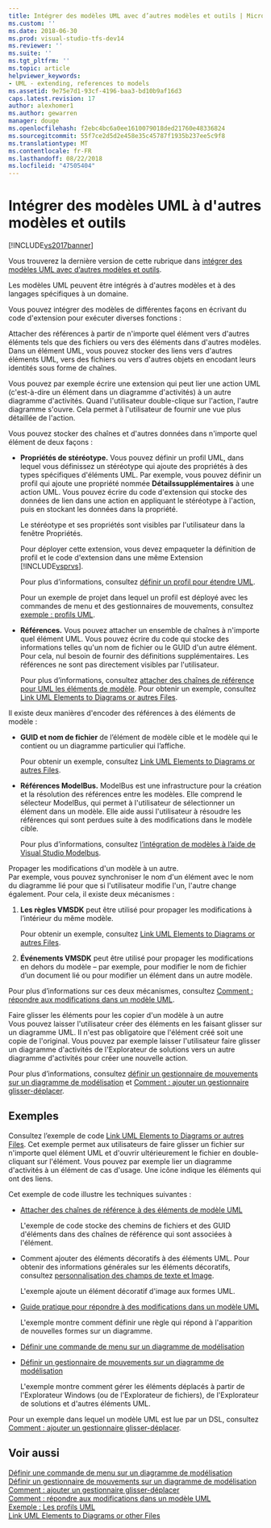 ```yaml
---
title: Intégrer des modèles UML avec d’autres modèles et outils | Microsoft Docs
ms.custom: ''
ms.date: 2018-06-30
ms.prod: visual-studio-tfs-dev14
ms.reviewer: ''
ms.suite: ''
ms.tgt_pltfrm: ''
ms.topic: article
helpviewer_keywords:
- UML - extending, references to models
ms.assetid: 9e75e7d1-93cf-4196-baa3-bd10b9af16d3
caps.latest.revision: 17
author: alexhomer1
ms.author: gewarren
manager: douge
ms.openlocfilehash: f2ebc4bc6a0ee1610079018ded21760e48336824
ms.sourcegitcommit: 55f7ce2d5d2e458e35c45787f1935b237ee5c9f8
ms.translationtype: MT
ms.contentlocale: fr-FR
ms.lasthandoff: 08/22/2018
ms.locfileid: "47505404"
---
```

# <a name="integrate-uml-models-with-other-models-and-tools"></a>Intégrer des modèles UML à d'autres modèles et outils
[!INCLUDE[vs2017banner](../includes/vs2017banner.md)]

Vous trouverez la dernière version de cette rubrique dans [intégrer des modèles UML avec d’autres modèles et outils](https://docs.microsoft.com/visualstudio/modeling/integrate-uml-models-with-other-models-and-tools).  
  
Les modèles UML peuvent être intégrés à d'autres modèles et à des langages spécifiques à un domaine.  
  
 Vous pouvez intégrer des modèles de différentes façons en écrivant du code d'extension pour exécuter diverses fonctions :  
  
 Attacher des références à partir de n'importe quel élément vers d'autres éléments tels que des fichiers ou vers des éléments dans d'autres modèles.  
 Dans un élément UML, vous pouvez stocker des liens vers d'autres éléments UML, vers des fichiers ou vers d'autres objets en encodant leurs identités sous forme de chaînes.  
  
 Vous pouvez par exemple écrire une extension qui peut lier une action UML (c'est-à-dire un élément dans un diagramme d'activités) à un autre diagramme d'activités. Quand l'utilisateur double-clique sur l'action, l'autre diagramme s'ouvre. Cela permet à l'utilisateur de fournir une vue plus détaillée de l'action.  
  
 Vous pouvez stocker des chaînes et d'autres données dans n'importe quel élément de deux façons :  
  
-   **Propriétés de stéréotype.** Vous pouvez définir un profil UML, dans lequel vous définissez un stéréotype qui ajoute des propriétés à des types spécifiques d'éléments UML. Par exemple, vous pouvez définir un profil qui ajoute une propriété nommée **Détailssupplémentaires** à une action UML. Vous pouvez écrire du code d'extension qui stocke des données de lien dans une action en appliquant le stéréotype à l'action, puis en stockant les données dans la propriété.  
  
     Le stéréotype et ses propriétés sont visibles par l'utilisateur dans la fenêtre Propriétés.  
  
     Pour déployer cette extension, vous devez empaqueter la définition de profil et le code d'extension dans une même Extension [!INCLUDE[vsprvs](../includes/vsprvs-md.md)].  
  
     Pour plus d’informations, consultez [définir un profil pour étendre UML](../modeling/define-a-profile-to-extend-uml.md).  
  
     Pour un exemple de projet dans lequel un profil est déployé avec les commandes de menu et des gestionnaires de mouvements, consultez [exemple : profils UML](http://go.microsoft.com/fwlink/?LinkID=213811).  
  
-   **Références.** Vous pouvez attacher un ensemble de chaînes à n'importe quel élément UML. Vous pouvez écrire du code qui stocke des informations telles qu'un nom de fichier ou le GUID d'un autre élément. Pour cela, nul besoin de fournir des définitions supplémentaires. Les références ne sont pas directement visibles par l'utilisateur.  
  
     Pour plus d’informations, consultez [attacher des chaînes de référence pour UML les éléments de modèle](../modeling/attach-reference-strings-to-uml-model-elements.md). Pour obtenir un exemple, consultez [Link UML Elements to Diagrams or autres Files](http://go.microsoft.com/fwlink/?LinkId=213813).  
  
 Il existe deux manières d'encoder des références à des éléments de modèle :  
  
-   **GUID et nom de fichier** de l’élément de modèle cible et le modèle qui le contient ou un diagramme particulier qui l’affiche.  
  
     Pour obtenir un exemple, consultez [Link UML Elements to Diagrams or autres Files](http://go.microsoft.com/fwlink/?LinkId=213813).  
  
-   **Références ModelBus.** ModelBus est une infrastructure pour la création et la résolution des références entre les modèles. Elle comprend le sélecteur ModelBus, qui permet à l'utilisateur de sélectionner un élément dans un modèle. Elle aide aussi l'utilisateur à résoudre les références qui sont perdues suite à des modifications dans le modèle cible.  
  
     Pour plus d’informations, consultez [l’intégration de modèles à l’aide de Visual Studio Modelbus](../modeling/integrating-models-by-using-visual-studio-modelbus.md).  
  
 Propager les modifications d'un modèle à un autre.  
 Par exemple, vous pouvez synchroniser le nom d'un élément avec le nom du diagramme lié pour que si l'utilisateur modifie l'un, l'autre change également. Pour cela, il existe deux mécanismes :  
  
1.  **Les règles VMSDK** peut être utilisé pour propager les modifications à l’intérieur du même modèle.  
  
     Pour obtenir un exemple, consultez [Link UML Elements to Diagrams or autres Files](http://go.microsoft.com/fwlink/?LinkId=213813).  
  
2.  **Événements VMSDK** peut être utilisé pour propager les modifications en dehors du modèle – par exemple, pour modifier le nom de fichier d’un document lié ou pour modifier un élément dans un autre modèle.  
  
 Pour plus d’informations sur ces deux mécanismes, consultez [Comment : répondre aux modifications dans un modèle UML](../misc/how-to-respond-to-changes-in-a-uml-model.md).  
  
 Faire glisser les éléments pour les copier d'un modèle à un autre  
 Vous pouvez laisser l'utilisateur créer des éléments en les faisant glisser sur un diagramme UML. Il n'est pas obligatoire que l'élément créé soit une copie de l'original. Vous pouvez par exemple laisser l'utilisateur faire glisser un diagramme d'activités de l'Explorateur de solutions vers un autre diagramme d'activités pour créer une nouvelle action.  
  
 Pour plus d’informations, consultez [définir un gestionnaire de mouvements sur un diagramme de modélisation](../modeling/define-a-gesture-handler-on-a-modeling-diagram.md) et [Comment : ajouter un gestionnaire glisser-déplacer](../modeling/how-to-add-a-drag-and-drop-handler.md).  
  
## <a name="samples"></a>Exemples  
 Consultez l’exemple de code [Link UML Elements to Diagrams or autres Files](http://go.microsoft.com/fwlink/?LinkId=213813). Cet exemple permet aux utilisateurs de faire glisser un fichier sur n'importe quel élément UML et d'ouvrir ultérieurement le fichier en double-cliquant sur l'élément. Vous pouvez par exemple lier un diagramme d'activités à un élément de cas d'usage. Une icône indique les éléments qui ont des liens.  
  
 Cet exemple de code illustre les techniques suivantes :  
  
-   [Attacher des chaînes de référence à des éléments de modèle UML](../modeling/attach-reference-strings-to-uml-model-elements.md)  
  
     L'exemple de code stocke des chemins de fichiers et des GUID d'éléments dans des chaînes de référence qui sont associées à l'élément.  
  
-   Comment ajouter des éléments décoratifs à des éléments UML. Pour obtenir des informations générales sur les éléments décoratifs, consultez [personnalisation des champs de texte et Image](../modeling/customizing-text-and-image-fields.md).  
  
     L'exemple ajoute un élément décoratif d'image aux formes UML.  
  
-   [Guide pratique pour répondre à des modifications dans un modèle UML](../misc/how-to-respond-to-changes-in-a-uml-model.md)  
  
     L'exemple montre comment définir une règle qui répond à l'apparition de nouvelles formes sur un diagramme.  
  
-   [Définir une commande de menu sur un diagramme de modélisation](../modeling/define-a-menu-command-on-a-modeling-diagram.md)  
  
-   [Définir un gestionnaire de mouvements sur un diagramme de modélisation](../modeling/define-a-gesture-handler-on-a-modeling-diagram.md)  
  
     L'exemple montre comment gérer les éléments déplacés à partir de l'Explorateur Windows (ou de l'Explorateur de fichiers), de l'Explorateur de solutions et d'autres éléments UML.  
  
 Pour un exemple dans lequel un modèle UML est lue par un DSL, consultez [Comment : ajouter un gestionnaire glisser-déplacer](../modeling/how-to-add-a-drag-and-drop-handler.md).  
  
## <a name="see-also"></a>Voir aussi  
 [Définir une commande de menu sur un diagramme de modélisation](../modeling/define-a-menu-command-on-a-modeling-diagram.md)   
 [Définir un gestionnaire de mouvements sur un diagramme de modélisation](../modeling/define-a-gesture-handler-on-a-modeling-diagram.md)   
 [Comment : ajouter un gestionnaire glisser-déplacer](../modeling/how-to-add-a-drag-and-drop-handler.md)   
 [Comment : répondre aux modifications dans un modèle UML](../misc/how-to-respond-to-changes-in-a-uml-model.md)   
 [Exemple : Les profils UML](http://go.microsoft.com/fwlink/?LinkID=213811)   
 [Link UML Elements to Diagrams or other Files](http://go.microsoft.com/fwlink/?LinkId=213813)




